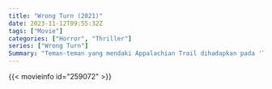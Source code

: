 ```yaml
---
title: "Wrong Turn (2021)"
date: 2023-11-12T09:55:32Z
tags: ["Movie"]
categories: ["Horror", "Thriller"]
series: ["Wrong Turn"]
Summary: "Teman-teman yang mendaki Appalachian Trail dihadapkan pada 'The Foundation', sebuah komunitas yang terdiri dari orang-orang yang telah tinggal di pegunungan selama ratusan tahun."
---
```


<mux-player stream-type="on-demand"
src="https://kp3d-my.sharepoint.com/personal/ryoo_kp3d_onmicrosoft_com/_layouts/15/download.aspx?share=EdF4df2JtklPpL_Ld5QO1oQBbrNYYgBkr2xQ6-Nhe9xIkQ" prefer-playback="mse" controls>

</mux-player>


{{< movieinfo id="259072" >}}

<script src="https://cdn.jsdelivr.net/npm/@mux/mux-player"></script>

 <script type="application/ld+json ">
{
"@context": "https://schema.org/",
"@type": "VideoObject",
"name": "Wrong Turn (2021)",
"contentUrl": "https://stream.mux.com/wAiVhYfeAOvvDV01TceMlNvOkrmL0200ERcd3BOpj5blmE.m3u8",
"thumbnailUrl": "https://www.themoviedb.org/t/p/original/lLv2CGS11DHfnX12NJrJv1oNwLu.jpg?width=314&fit_mode=preserve&time=25",
"uploadDate": "2023-11-12T09:55:32Z",
}

</script>
